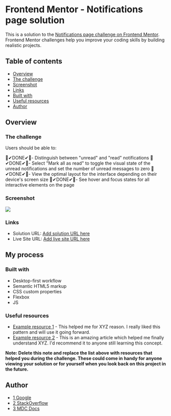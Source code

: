 # Frontend Mentor - Notifications page solution

This is a solution to the [Notifications page challenge on Frontend Mentor](https://www.frontendmentor.io/challenges/notifications-page-DqK5QAmKbC). Frontend Mentor challenges help you improve your coding skills by building realistic projects.

## Table of contents

- [Overview](#overview)
- [The challenge](#the-challenge)
- [Screenshot](#screenshot)
- [Links](#links)
- [Built with](#built-with)
- [Useful resources](#useful-resources)
- [Author](#author)

## Overview

### The challenge

Users should be able to:

🎉✔DONE✔🎉- Distinguish between "unread" and "read" notifications
🎉✔DONE✔🎉- Select "Mark all as read" to toggle the visual state of the unread notifications and set the number of unread messages to zero
🎉✔DONE✔🎉- View the optimal layout for the interface depending on their device's screen size
🎉✔DONE✔🎉- See hover and focus states for all interactive elements on the page

### Screenshot

![](./screenshot.jpg)

### Links

- Solution URL: [Add solution URL here](https://github.com/I-IAMBATMAN-N/Notifications-Page)
- Live Site URL: [Add live site URL here](https://notiffication-page.netlify.app)

## My process

### Built with

- Desktop-first workflow
- Semantic HTML5 markup
- CSS custom properties
- Flexbox
- JS

### Useful resources

- [Example resource 1](https://www.example.com) - This helped me for XYZ reason. I really liked this pattern and will use it going forward.
- [Example resource 2](https://www.example.com) - This is an amazing article which helped me finally understand XYZ. I'd recommend it to anyone still learning this concept.

**Note: Delete this note and replace the list above with resources that helped you during the challenge. These could come in handy for anyone viewing your solution or for yourself when you look back on this project in the future.**

## Author

- [1 Google](https://www.google.com)
- [2 StackOverflow](https://stackoverflow.com/)
- [3 MDC Docs](https://developer.mozilla.org)
